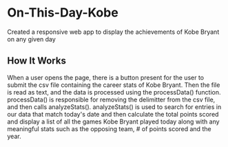 # On-This-Day-Kobe
Created a responsive web app to display the achievements of Kobe Bryant on any given day

## How It Works
When a user opens the page, there is a button present for the user to submit the csv file containing the career stats of Kobe Bryant.
Then the file is read as text, and the data is processed using the processData() function. processData() is responsible for 
removing the delimitter from the csv file, and then calls analyzeStats(). 
analyzeStats() is used to search for entries in our data that match today's date and then calculate the total points scored 
and display a list of all the games Kobe Bryant played today along with any meaningful stats such as the opposing team, # of points scored and the year. 
